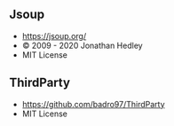 Jsoup
-----
- https://jsoup.org/
- © 2009 - 2020 Jonathan Hedley
- MIT License

ThirdParty
-----
- https://github.com/badro97/ThirdParty
- MIT License


